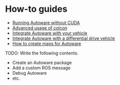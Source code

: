# How-to guides

- [Running Autoware without CUDA](running-autoware-without-cuda.md)
- [Advanced usage of colcon](advanced-usage-of-colcon.md)
- [Integrate Autoware with your vehicle](how-to-integrate-autoware-with-your-vehicle.md)
- [Integrate Autoware with a differential drive vehicle](how-to-integrate-autoware-with-a-diff-drive-vehicle.md)
- [How to create maps for Autoware](how-to-create-maps-for-autoware.md)

TODO: Write the following contents.

- Create an Autoware package
- Add a custom ROS message
- Debug Autoware
- etc.
